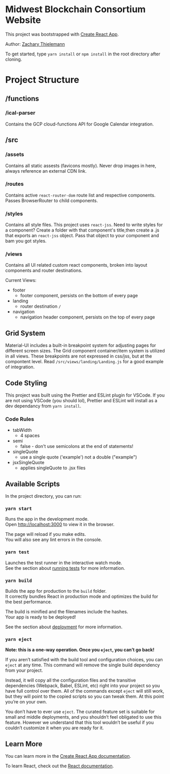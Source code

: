 # Midwest Blockchain Consortium Website 

This project was bootstrapped with [Create React App](https://github.com/facebook/create-react-app).

Author: [Zachary Thielemann](https://github.com/zachdt)

To get started, type `yarn install` or `npm install` in the root directory after cloning.
<br />

# Project Structure

## /functions

### /ical-parser

Contains the GCP cloud-functions API for Google Calendar integration.

## /src

### /assets

Contains all static assests (favicons mostly).  Never drop images in here, always reference an external CDN link.

### /routes

Contains active `react-router-dom` route list and respective components.  Passes BrowserRouter to child components.

### /styles

Contains all style files.  This project uses `react-jss`.  Need to write styles for a component? Create a folder with that component's title,then create a .js that exports an `react-jss` object.  Pass that object to your component and bam you got styles.

### /views

Contains all UI related custom react components, broken into layout components and router destinations.

Current Views:
* footer
  * footer component, persists on the bottom of every page
* landing
  * router destination `/`
* navigation
  * navigation header component, persists on the top of every page

## Grid System

Material-UI includes a built-in breakpoint system for adjusting pages for different screen sizes.  The Grid component container/item system is utilized in all views.  These breakpoints are not expressed in css/jss, but at the compontent level.  Read `/src/views/landing/Landing.js` for a good example of integration.

## Code Styling 

This project was built using the Prettier and ESLint plugin for VSCode.  If you are not using VSCode (you should lol), Prettier and ESLint will install as a dev dependancy from `yarn install`.

### Code Rules

* tabWidth
  * 4 spaces
* semi
  * false - don't use semicolons at the end of statements!
* singleQuote
  * use a single quote ('example') not a double ("example")
* jsxSingleQuote
  * applies singleQuote to .jsx files


## Available Scripts

In the project directory, you can run:

### `yarn start`

Runs the app in the development mode.<br />
Open [http://localhost:3000](http://localhost:3000) to view it in the browser.

The page will reload if you make edits.<br />
You will also see any lint errors in the console.

### `yarn test`

Launches the test runner in the interactive watch mode.<br />
See the section about [running tests](https://facebook.github.io/create-react-app/docs/running-tests) for more information.

### `yarn build`

Builds the app for production to the `build` folder.<br />
It correctly bundles React in production mode and optimizes the build for the best performance.

The build is minified and the filenames include the hashes.<br />
Your app is ready to be deployed!

See the section about [deployment](https://facebook.github.io/create-react-app/docs/deployment) for more information.

### `yarn eject`

**Note: this is a one-way operation. Once you `eject`, you can’t go back!**

If you aren’t satisfied with the build tool and configuration choices, you can `eject` at any time. This command will remove the single build dependency from your project.

Instead, it will copy all the configuration files and the transitive dependencies (Webpack, Babel, ESLint, etc) right into your project so you have full control over them. All of the commands except `eject` will still work, but they will point to the copied scripts so you can tweak them. At this point you’re on your own.

You don’t have to ever use `eject`. The curated feature set is suitable for small and middle deployments, and you shouldn’t feel obligated to use this feature. However we understand that this tool wouldn’t be useful if you couldn’t customize it when you are ready for it.


## Learn More

You can learn more in the [Create React App documentation](https://facebook.github.io/create-react-app/docs/getting-started).

To learn React, check out the [React documentation](https://reactjs.org/).

